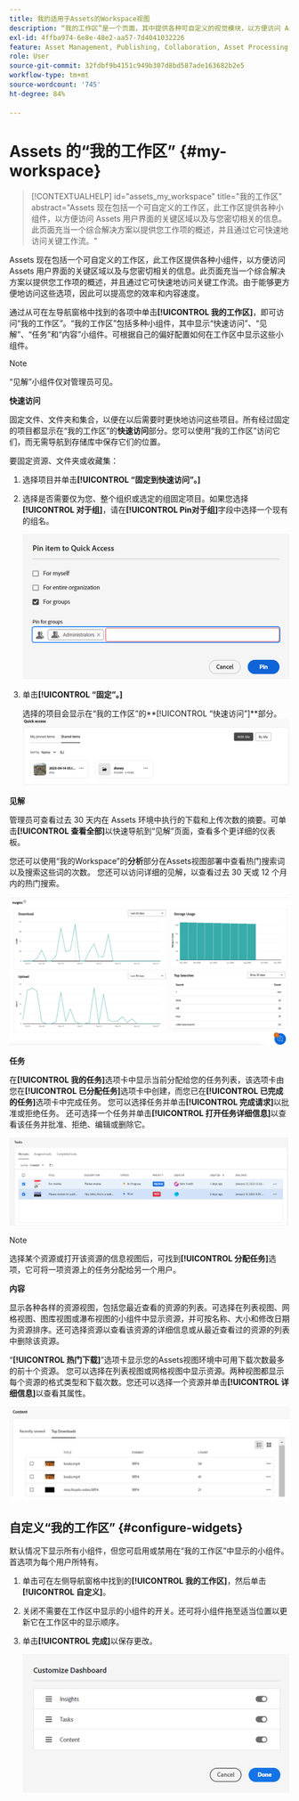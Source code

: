 ```yaml
---
title: 我的适用于Assets的Workspace视图
description: “我的工作区”是一个页面，其中提供各种可自定义的视觉模块，以方便访问 Assets 用户界面的关键区域以及与用户密切相关的信息。
exl-id: 4ffba974-6e8e-48e2-aa57-7d4041032226
feature: Asset Management, Publishing, Collaboration, Asset Processing
role: User
source-git-commit: 32fdbf9b4151c949b307d8bd587ade163682b2e5
workflow-type: tm+mt
source-wordcount: '745'
ht-degree: 84%

---
```


# Assets 的“我的工作区” {#my-workspace}

>[!CONTEXTUALHELP]
>id="assets_my_workspace"
>title="我的工作区"
>abstract="Assets 现在包括一个可自定义的工作区，此工作区提供各种小组件，以方便访问 Assets 用户界面的关键区域以及与您密切相关的信息。此页面充当一个综合解决方案以提供您工作项的概述，并且通过它可快速地访问关键工作流。"

Assets 现在包括一个可自定义的工作区，此工作区提供各种小组件，以方便访问 Assets 用户界面的关键区域以及与您密切相关的信息。此页面充当一个综合解决方案以提供您工作项的概述，并且通过它可快速地访问关键工作流。由于能够更方便地访问这些选项，因此可以提高您的效率和内容速度。

通过从可在左导航窗格中找到的各项中单击&#x200B;**[!UICONTROL 我的工作区]**，即可访问“我的工作区”。“我的工作区”包括多种小组件，其中显示“快速访问”、“见解”、“任务”和“内容”小组件。可根据自己的偏好配置如何在工作区中显示这些小组件。

>[!NOTE]
>
>“见解”小组件仅对管理员可见。

<!--

**New features coming soon**

Highlights upcoming features for Assets.

![New features coming soon in Workspace](assets/new-features.png)

-->



**快速访问**

固定文件、文件夹和集合，以便在以后需要时更快地访问这些项目。所有经过固定的项目都显示在“我的工作区”的&#x200B;**快速访问**&#x200B;部分。您可以使用“我的工作区”访问它们，而无需导航到存储库中保存它们的位置。

要固定资源、文件夹或收藏集：

1. 选择项目并单击&#x200B;**[!UICONTROL “固定到快速访问”。]**

1. 选择是否需要仅为您、整个组织或选定的组固定项目。如果您选择&#x200B;**[!UICONTROL 对于组]**，请在&#x200B;**[!UICONTROL Pin对于组]**&#x200B;字段中选择一个现有的组名。

   ![为群组固定项目](assets/pin-items-for-groups.png)
1. 单击&#x200B;**[!UICONTROL “固定”。]**

   选择的项目会显示在“我的工作区”的&#x200B;**[!UICONTROL “快速访问”]**部分。
   ![工作区中的“任务”](assets/quick-access.png)

**见解**

管理员可查看过去 30 天内在 Assets 环境中执行的下载和上传次数的摘要。可单击&#x200B;**[!UICONTROL 查看全部]**&#x200B;以快速导航到“见解”页面，查看多个更详细的仪表板。

您还可以使用“我的Workspace”的&#x200B;**分析**&#x200B;部分在Assets视图部署中查看热门搜索词以及搜索这些词的次数。 您还可以访问详细的见解，以查看过去 30 天或 12 个月内的热门搜索。

![工作区中的“见解”](assets/insights.png)

**任务**

在&#x200B;**[!UICONTROL 我的任务]**&#x200B;选项卡中显示当前分配给您的任务列表，该选项卡由您在&#x200B;**[!UICONTROL 已分配任务]**&#x200B;选项卡中创建，而您已在&#x200B;**[!UICONTROL 已完成的任务]**&#x200B;选项卡中完成任务。 您可以选择任务并单击&#x200B;**[!UICONTROL 完成请求]**&#x200B;以批准或拒绝任务。 还可选择一个任务并单击&#x200B;**[!UICONTROL 打开任务详细信息]**&#x200B;以查看该任务并批准、拒绝、编辑或删除它。

![工作区中的“任务”](assets/tasks-workspace.png)

>[!NOTE]
>
> 选择某个资源或打开该资源的信息视图后，可找到&#x200B;**[!UICONTROL 分配任务]**&#x200B;选项，它可将一项资源上的任务分配给另一个用户。

**内容**

显示各种各样的资源视图，包括您最近查看的资源的列表。可选择在列表视图、网格视图、图库视图或瀑布视图的小组件中显示资源，并可按名称、大小和修改日期为资源排序。还可选择资源以查看该资源的详细信息或从最近查看过的资源的列表中删除该资源。

“**[!UICONTROL 热门下载]**”选项卡显示您的Assets视图环境中可用下载次数最多的前十个资源。 您可以选择在列表视图或网格视图中显示资源。两种视图都显示每个资源的格式类型和下载次数。您还可以选择一个资源并单击&#x200B;**[!UICONTROL 详细信息]**&#x200B;以查看其属性。

![工作区中的“内容”小组件](assets/workspace-content.png)

## 自定义“我的工作区” {#configure-widgets}

默认情况下显示所有小组件，但您可启用或禁用在“我的工作区”中显示的小组件。首选项为每个用户所特有。

1. 单击可在左侧导航窗格中找到的&#x200B;**[!UICONTROL 我的工作区]**，然后单击&#x200B;**[!UICONTROL 自定义]**。

1. 关闭不需要在工作区中显示的小组件的开关。还可将小组件拖至适当位置以更新它在工作区中的显示顺序。

1. 单击&#x200B;**[!UICONTROL 完成]**&#x200B;以保存更改。

   ![自定义工作区中的小组件](assets/customize-workspace.png)
